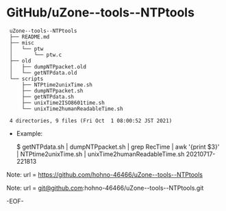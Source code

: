 # GitHub/uZone--tools--NTPtools

     uZone--tools--NTPtools
     ├── README.md
     ├── misc
     │   └── ptw
     │       └── ptw.c
     ├── old
     │   ├── dumpNTPpacket.old
     │   └── getNTPdata.old
     └── scripts
         ├── NTPtime2unixTime.sh
         ├── dumpNTPpacket.sh
         ├── getNTPdata.sh
         ├── unixTime2ISO8601time.sh
         └── unixTime2humanReadableTime.sh
     
     4 directories, 9 files (Fri Oct  1 08:00:52 JST 2021)

* Example: 

    $ getNTPdata.sh | dumpNTPpacket.sh  | grep RecTime | awk '{print $3}' | NTPtime2unixTime.sh  | unixTime2humanReadableTime.sh 
      20210717-221813

Note: 	url = https://github.com/hohno-46466/uZone--tools--NTPtools

Note:   url = git@github.com:hohno-46466/uZone--tools--NTPtools.git

-EOF-
